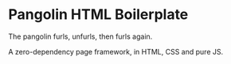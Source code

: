 # Pangolin HTML Boilerplate

The pangolin furls, unfurls, then furls again.

A zero-dependency page framework, in HTML, CSS and pure JS.
